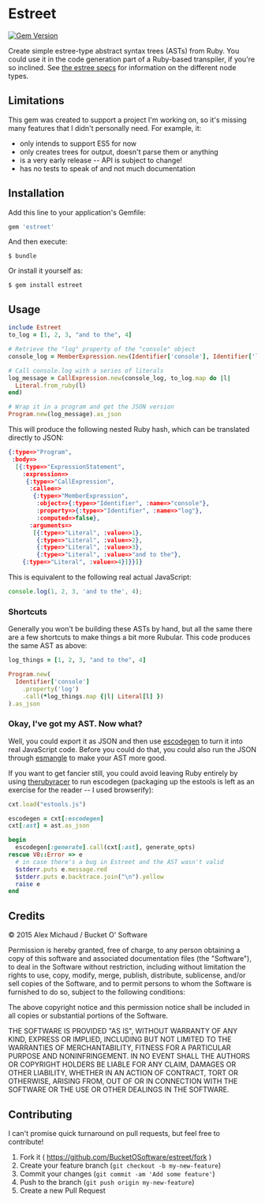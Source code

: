 # Estreet

[![Gem Version](https://badge.fury.io/rb/estreet.svg)](http://badge.fury.io/rb/estreet)

Create simple estree-type abstract syntax trees (ASTs) from Ruby. You could use it in the code generation part of a Ruby-based transpiler, if you're so inclined. See [the estree specs](https://github.com/estree/estree/blob/master/spec.md) for information on the different node types.

## Limitations

This gem was created to support a project I'm working on, so it's missing many features that I didn't personally need. For example, it:

* only intends to support ES5 for now
* only creates trees for output, doesn't parse them or anything
* is a very early release -- API is subject to change!
* has no tests to speak of and not much documentation

## Installation

Add this line to your application's Gemfile:

```ruby
gem 'estreet'
```

And then execute:

    $ bundle

Or install it yourself as:

    $ gem install estreet

## Usage

```ruby
include Estreet
to_log = [1, 2, 3, "and to the", 4]

# Retrieve the "log" property of the "console" object
console_log = MemberExpression.new(Identifier['console'], Identifier['log'], false)

# Call console.log with a series of literals
log_message = CallExpression.new(console_log, to_log.map do |l|
  Literal.from_ruby(l)
end)

# Wrap it in a program and get the JSON version
Program.new(log_message).as_json
```

This will produce the following nested Ruby hash, which can be translated directly to JSON:

```json
{:type=>"Program",
 :body=>
  [{:type=>"ExpressionStatement",
    :expression=>
     {:type=>"CallExpression",
      :callee=>
       {:type=>"MemberExpression",
        :object=>{:type=>"Identifier", :name=>"console"},
        :property=>{:type=>"Identifier", :name=>"log"},
        :computed=>false},
      :arguments=>
       [{:type=>"Literal", :value=>1},
        {:type=>"Literal", :value=>2},
        {:type=>"Literal", :value=>3},
        {:type=>"Literal", :value=>"and to the"},
    {:type=>"Literal", :value=>4}]}}]}
```

This is equivalent to the following real actual JavaScript:

```javascript
console.log(1, 2, 3, 'and to the', 4);
```

### Shortcuts

Generally you won't be building these ASTs by hand, but all the same there are a few shortcuts to make things a bit more Rubular. This code produces the same AST as above:

```ruby
log_things = [1, 2, 3, "and to the", 4]

Program.new(
  Identifier['console']
    .property('log')
    .call(*log_things.map {|l| Literal[l] })
).as_json
```

### Okay, I've got my AST. Now what?

Well, you could export it as JSON and then use [escodegen](http://github.com/estools/escodegen) to turn it into real JavaScript code. Before you could do that, you could also run the JSON through [esmangle](http://github.com/estools/esmangle) to make your AST more good.

If you want to get fancier still, you could avoid leaving Ruby entirely by using [therubyracer](http://github.com/cowboyd/therubyracer) to run escodegen (packaging up the estools is left as an exercise for the reader -- I used browserify):

```ruby
cxt.load("estools.js")

escodegen = cxt[:escodegen]
cxt[:ast] = ast.as_json

begin
  escodegen[:generate].call(cxt[:ast], generate_opts)
rescue V8::Error => e
  # in case there's a bug in Estreet and the AST wasn't valid
  $stderr.puts e.message.red
  $stderr.puts e.backtrace.join("\n").yellow
  raise e
end
```

## Credits

&copy; 2015 Alex Michaud / Bucket O' Software

Permission is hereby granted, free of charge, to any person obtaining a copy
of this software and associated documentation files (the "Software"), to deal
in the Software without restriction, including without limitation the rights
to use, copy, modify, merge, publish, distribute, sublicense, and/or sell
copies of the Software, and to permit persons to whom the Software is
furnished to do so, subject to the following conditions:

The above copyright notice and this permission notice shall be included in all
copies or substantial portions of the Software.

THE SOFTWARE IS PROVIDED "AS IS", WITHOUT WARRANTY OF ANY KIND, EXPRESS OR
IMPLIED, INCLUDING BUT NOT LIMITED TO THE WARRANTIES OF MERCHANTABILITY,
FITNESS FOR A PARTICULAR PURPOSE AND NONINFRINGEMENT. IN NO EVENT SHALL THE
AUTHORS OR COPYRIGHT HOLDERS BE LIABLE FOR ANY CLAIM, DAMAGES OR OTHER
LIABILITY, WHETHER IN AN ACTION OF CONTRACT, TORT OR OTHERWISE, ARISING FROM,
OUT OF OR IN CONNECTION WITH THE SOFTWARE OR THE USE OR OTHER DEALINGS IN THE
SOFTWARE.

## Contributing

I can't promise quick turnaround on pull requests, but feel free to contribute!

1. Fork it ( https://github.com/BucketOSoftware/estreet/fork )
2. Create your feature branch (`git checkout -b my-new-feature`)
3. Commit your changes (`git commit -am 'Add some feature'`)
4. Push to the branch (`git push origin my-new-feature`)
5. Create a new Pull Request
